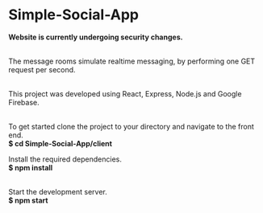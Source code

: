 # Simple-Social-App

<b>Website is currently undergoing security changes.</b></br></br>

The message rooms simulate realtime messaging, by performing one GET request per second.</br></br>

This project was developed using React, Express, Node.js and Google Firebase.</br></br>

To get started clone the project to your directory and navigate to the front end.</br>
<b>$ cd Simple-Social-App/client</b>

Install the required dependencies.</br>
<b>$ npm install</b></br></br>

Start the development server.</br>
<b>$ npm start</b>
